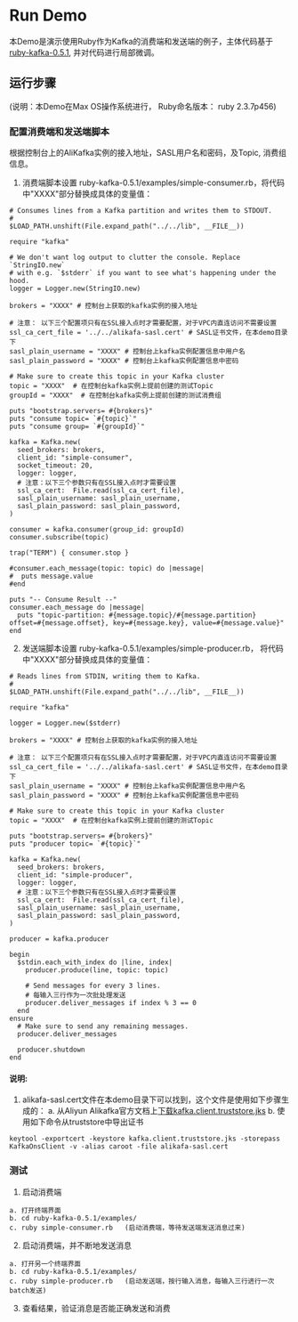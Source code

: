 # Run Demo

本Demo是演示使用Ruby作为Kafka的消费端和发送端的例子，主体代码基于[ruby-kafka-0.5.1](ruby-kafka-0.5.1/README.md), 并对代码进行局部微调。

## 运行步骤

(说明：本Demo在Max OS操作系统进行， Ruby命名版本： ruby 2.3.7p456)

### 配置消费端和发送端脚本

根据控制台上的AliKafka实例的接入地址，SASL用户名和密码，及Topic, 消费组信息。

1. 消费端脚本设置 ruby-kafka-0.5.1/examples/simple-consumer.rb，将代码中"XXXX"部分替换成具体的变量值： 

```
# Consumes lines from a Kafka partition and writes them to STDOUT.
#
$LOAD_PATH.unshift(File.expand_path("../../lib", __FILE__))

require "kafka"

# We don't want log output to clutter the console. Replace `StringIO.new`
# with e.g. `$stderr` if you want to see what's happening under the hood.
logger = Logger.new(StringIO.new)

brokers = "XXXX" # 控制台上获取的kafka实例的接入地址

# 注意： 以下三个配置项只有在SSL接入点时才需要配置，对于VPC内直连访问不需要设置
ssl_ca_cert_file = '../../alikafa-sasl.cert' # SASL证书文件，在本demo目录下
sasl_plain_username = "XXXX" # 控制台上kafka实例配置信息中用户名
sasl_plain_password = "XXXX" # 控制台上kafka实例配置信息中密码

# Make sure to create this topic in your Kafka cluster 
topic = "XXXX"  # 在控制台kafka实例上提前创建的测试Topic
groupId = "XXXX"  # 在控制台kafka实例上提前创建的测试消费组

puts "bootstrap.servers= #{brokers}"
puts "consume topic= `#{topic}`"
puts "consume group= `#{groupId}`"

kafka = Kafka.new(
  seed_brokers: brokers,
  client_id: "simple-consumer",
  socket_timeout: 20,
  logger: logger,
  # 注意：以下三个参数只有在SSL接入点时才需要设置
  ssl_ca_cert:  File.read(ssl_ca_cert_file),
  sasl_plain_username: sasl_plain_username,
  sasl_plain_password: sasl_plain_password,
)

consumer = kafka.consumer(group_id: groupId)
consumer.subscribe(topic)

trap("TERM") { consumer.stop }

#consumer.each_message(topic: topic) do |message|
#  puts message.value
#end

puts "-- Consume Result --"
consumer.each_message do |message|
  puts "topic-partition: #{message.topic}/#{message.partition} offset=#{message.offset}, key=#{message.key}, value=#{message.value}"
end

```

2. 发送端脚本设置 ruby-kafka-0.5.1/examples/simple-producer.rb， 将代码中"XXXX"部分替换成具体的变量值： 

```
# Reads lines from STDIN, writing them to Kafka.
#
$LOAD_PATH.unshift(File.expand_path("../../lib", __FILE__))

require "kafka"

logger = Logger.new($stderr)

brokers = "XXXX" # 控制台上获取的kafka实例的接入地址

# 注意： 以下三个配置项只有在SSL接入点时才需要配置，对于VPC内直连访问不需要设置
ssl_ca_cert_file = '../../alikafa-sasl.cert' # SASL证书文件，在本demo目录下
sasl_plain_username = "XXXX" # 控制台上kafka实例配置信息中用户名
sasl_plain_password = "XXXX" # 控制台上kafka实例配置信息中密码

# Make sure to create this topic in your Kafka cluster
topic = "XXXX"  # 在控制台kafka实例上提前创建的测试Topic

puts "bootstrap.servers= #{brokers}"
puts "producer topic= `#{topic}`"

kafka = Kafka.new(
  seed_brokers: brokers,
  client_id: "simple-producer",
  logger: logger,
  # 注意：以下三个参数只有在SSL接入点时才需要设置
  ssl_ca_cert:  File.read(ssl_ca_cert_file), 
  sasl_plain_username: sasl_plain_username,
  sasl_plain_password: sasl_plain_password,
)

producer = kafka.producer

begin
  $stdin.each_with_index do |line, index|
    producer.produce(line, topic: topic)

    # Send messages for every 3 lines.
    # 每输入三行作为一次批处理发送
    producer.deliver_messages if index % 3 == 0
  end
ensure
  # Make sure to send any remaining messages.
  producer.deliver_messages

  producer.shutdown
end
```

#### 说明: 
1. alikafa-sasl.cert文件在本demo目录下可以找到，这个文件是使用如下步骤生成的：
  a. 从Aliyun Alikafka官方文档上[下载kafka.client.truststore.jks](http://common-read-files.oss-cn-shanghai.aliyuncs.com/kafka.client.truststore.jks?spm=a2c4g.11186623.2.16.cdf962b1rtKlQp&file=kafka.client.truststore.jks)
  b. 使用如下命令从truststore中导出证书
```
keytool -exportcert -keystore kafka.client.truststore.jks -storepass KafkaOnsClient -v -alias caroot -file alikafa-sasl.cert 
```

###  测试
1. 启动消费端
```
a. 打开终端界面
b. cd ruby-kafka-0.5.1/examples/
c. ruby simple-consumer.rb   (启动消费端，等待发送端发送消息过来)
```

2. 启动消费端，并不断地发送消息

```
a. 打开另一个终端界面
b. cd ruby-kafka-0.5.1/examples/
c. ruby simple-producer.rb   (启动发送端，按行输入消息，每输入三行进行一次batch发送)
```

3. 查看结果，验证消息是否能正确发送和消费